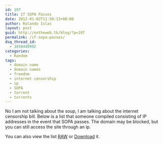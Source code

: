 ```yaml
---
id: 197
title: If SOPA Passes
date: 2012-01-02T11:50:13+00:00
author: Rolando Islas
layout: post
guid: http://ontheweb.tk/blog/?p=197
permalink: /if-sopa-passes/
dsq_thread_id:
  - 1858440992
categories:
  - Random
tags:
  - domain name
  - domain names
  - freedom
  - internet censorship
  - ip
  - SOPA
  - torrent
  - torrents
---
```

No I am not talking about the soup, I am talking about the internet censorship bill. Below is a list that someone compiled consisting of IP addresses in the event that SOPA passes. The domain may be blocked, but you can still access the site through an ip.

You can also view the list [RAW](http://pastie.org/pastes/3038363/text) or [Download](http://pastie.org/pastes/3038363/download) it.

<!--more-->

&nbsp;